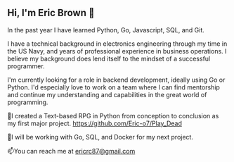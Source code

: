 ## Hi, I'm Eric Brown 👋

In the past year I have learned Python, Go, Javascript, SQL, and Git.

I have a technical background in electronics engineering through my time in the US Navy, and years of professional experience in business operations. I believe my background does lend itself to the mindset of a successful programmer. 

I'm currently looking for a role in backend development, ideally using Go or Python. I'd especially love to work on a team where I can find mentorship and continue my understanding and capabilities in the great world of programming.

👯I created a Text-based RPG in Python from conception to conclusion as my first major project. https://github.com/Eric-o7/Play_Dead

🌱I will be working with Go, SQL, and Docker for my next project.

📫You can reach me at ericrc87@gmail.com

